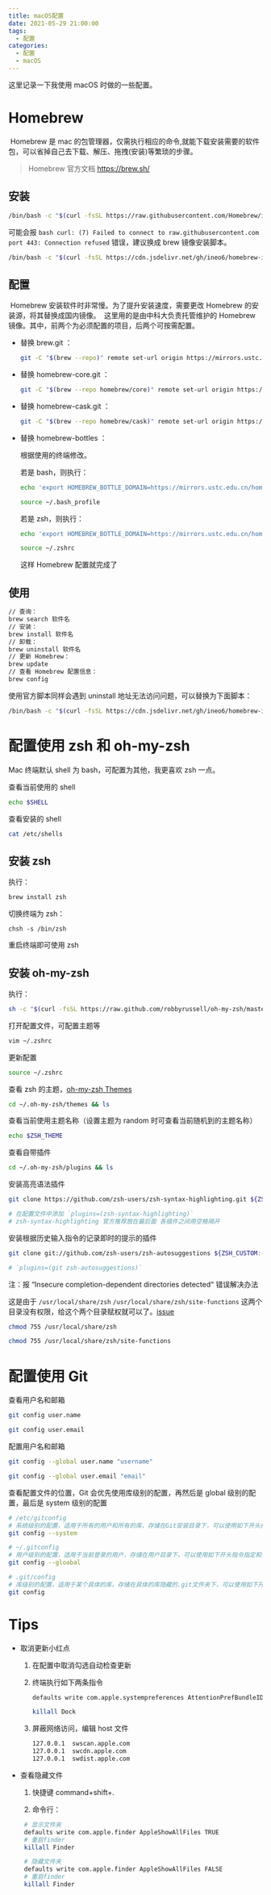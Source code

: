 ```yaml
---
title: macOS配置
date: 2021-05-29 21:00:00
tags:
  - 配置
categories:
  - 配置
  - macOS
---
```


这里记录一下我使用 macOS 时做的一些配置。

<!--more-->

# Homebrew

​ Homebrew 是 mac 的包管理器，仅需执行相应的命令,就能下载安装需要的软件包，可以省掉自己去下载、解压、拖拽(安装)等繁琐的步骤。

> Homebrew 官方文档 https://brew.sh/

## 安装

```bash
/bin/bash -c "$(curl -fsSL https://raw.githubusercontent.com/Homebrew/install/master/install.sh)"
```

可能会报 `bash curl: (7) Failed to connect to raw.githubusercontent.com port 443: Connection refused` 错误，建议换成 brew 镜像安装脚本。

```bash
/bin/bash -c "$(curl -fsSL https://cdn.jsdelivr.net/gh/ineo6/homebrew-install/install.sh)"
```

## 配置

​ Homebrew 安装软件时非常慢。为了提升安装速度，需要更改 Homebrew 的安装源，将其替换成国内镜像。
​ 这里用的是由中科大负责托管维护的 Homebrew 镜像。其中，前两个为必须配置的项目，后两个可按需配置。

- 替换 brew.git ：

  ```bash
  git -C "$(brew --repo)" remote set-url origin https://mirrors.ustc.edu.cn/brew.git
  ```

- 替换 homebrew-core.git ：

  ```bash
  git -C "$(brew --repo homebrew/core)" remote set-url origin https://mirrors.ustc.edu.cn/homebrew-core.git
  ```

- 替换 homebrew-cask.git ：

  ```bash
  git -C "$(brew --repo homebrew/cask)" remote set-url origin https://mirrors.ustc.edu.cn/homebrew-cask.git
  ```

- 替换 homebrew-bottles ：

  根据使用的终端修改。

  若是 bash，则执行：

  ```bash
  echo 'export HOMEBREW_BOTTLE_DOMAIN=https://mirrors.ustc.edu.cn/homebrew-bottles' >> ~/.bash_profile

  source ~/.bash_profile
  ```

  若是 zsh，则执行：

  ```bash
  echo 'export HOMEBREW_BOTTLE_DOMAIN=https://mirrors.ustc.edu.cn/homebrew-bottles' >> ~/.zshrc

  source ~/.zshrc
  ```

  这样 Homebrew 配置就完成了

## 使用

```bash
// 查询：
brew search 软件名
// 安装：
brew install 软件名
// 卸载：
brew uninstall 软件名
// 更新 Homebrew：
brew update
// 查看 Homebrew 配置信息：
brew config
```

使用官方脚本同样会遇到 uninstall 地址无法访问问题，可以替换为下面脚本：

```bash
/bin/bash -c "$(curl -fsSL https://cdn.jsdelivr.net/gh/ineo6/homebrew-install/uninstall)"
```

# 配置使用 zsh 和 oh-my-zsh

Mac 终端默认 shell 为 bash，可配置为其他，我更喜欢 zsh 一点。

查看当前使用的 shell

```bash
echo $SHELL
```

查看安装的 shell

```bash
cat /etc/shells
```

## 安装 zsh

执行：

```bash
brew install zsh
```

切换终端为 zsh：

```
chsh -s /bin/zsh
```

重启终端即可使用 zsh

## 安装 oh-my-zsh

执行：

```bash
sh -c "$(curl -fsSL https://raw.github.com/robbyrussell/oh-my-zsh/master/tools/install.sh)"
```

打开配置文件，可配置主题等

```bash
vim ~/.zshrc
```

更新配置

```bash
source ~/.zshrc
```

查看 zsh 的主题，[oh-my-zsh Themes](https://github.com/ohmyzsh/ohmyzsh/wiki/Themes)

```bash
cd ~/.oh-my-zsh/themes && ls
```

查看当前使用主题名称（设置主题为 random 时可查看当前随机到的主题名称）

```bash
echo $ZSH_THEME
```

查看自带插件

```bash
cd ~/.oh-my-zsh/plugins && ls
```

安装高亮语法插件

```bash
git clone https://github.com/zsh-users/zsh-syntax-highlighting.git ${ZSH_CUSTOM:-~/.oh-my-zsh/custom}/plugins/zsh-syntax-highlighting

# 在配置文件中添加 `plugins=(zsh-syntax-highlighting)`
# zsh-syntax-highlighting 官方推荐放在最后面 各插件之间用空格隔开
```

安装根据历史输入指令的记录即时的提示的插件

```bash
git clone git://github.com/zsh-users/zsh-autosuggestions ${ZSH_CUSTOM:-~/.oh-my-zsh/custom}/plugins/zsh-autosuggestions

# `plugins=(git zsh-autosuggestions)`
```

注：报 “Insecure completion-dependent directories detected“ 错误解决办法

这是由于 `/usr/local/share/zsh` `/usr/local/share/zsh/site-functions` 这两个目录没有权限，给这个两个目录赋权就可以了。[issue](https://github.com/robbyrussell/oh-my-zsh/issues/6835)

```bash
chmod 755 /usr/local/share/zsh

chmod 755 /usr/local/share/zsh/site-functions
```

# 配置使用 Git

查看用户名和邮箱

```bash
git config user.name

git config user.email
```

配置用户名和邮箱

```bash
git config --global user.name "username"

git config --global user.email "email"
```

查看配置文件的位置，Git 会优先使用库级别的配置，再然后是 global 级别的配置，最后是 system 级别的配置

```bash
# /etc/gitconfig
# 系统级别的配置，适用于所有的用户和所有的库，存储在Git安装目录下，可以使用如下开头指令指定和修改
git config --system
```

```bash
# ~/.gitconfig
# 用户级别的配置，适用于当前登录的用户，存储在用户目录下，可以使用如下开头指令指定和修改
git config --gloabal
```

```bash
# .git/config
# 库级别的配置，适用于某个具体的库，存储在具体的库隐藏的.git文件夹下，可以使用如下开头指令指定和修改
git config
```

# Tips

- 取消更新小红点

  1. 在配置中取消勾选自动检查更新

  2. 终端执行如下两条指令

     ```bash
     defaults write com.apple.systempreferences AttentionPrefBundleIDs 0

     killall Dock
     ```

  3. 屏蔽网络访问，编辑 host 文件

     ```bash
     127.0.0.1 	swscan.apple.com
     127.0.0.1 	swcdn.apple.com
     127.0.0.1 	swdist.apple.com
     ```

- 查看隐藏文件

  1. 快捷键 command+shift+.

  2. 命令行：

  ```bash
   # 显示文件夹
   defaults write com.apple.finder AppleShowAllFiles TRUE
   # 重启finder
   killall Finder

   # 隐藏文件夹
   defaults write com.apple.finder AppleShowAllFiles FALSE
   # 重启finder
   killall Finder
  ```
